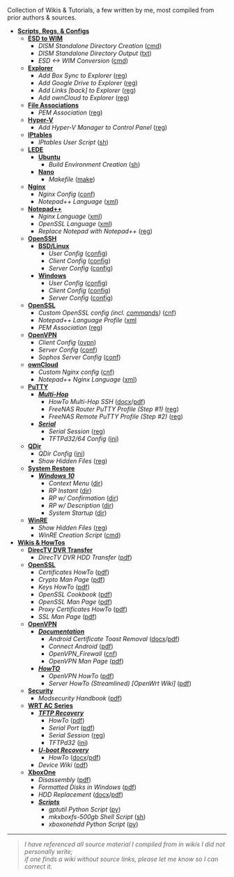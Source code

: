 Collection of Wikis & Tutorials, a few written by me, most compiled from prior authors & sources.

* [**Scripts, Regs, & Configs**](https://github.com/JW0914/Wikis/tree/master/Scripts%2BConfigs)
  * [**ESD to WIM**](https://github.com/JW0914/Wikis/tree/master/Scripts%2BConfigs/ESD%20to%20WIM)
    * _DISM Standalone Directory Creation_ ([cmd](https://github.com/JW0914/Wikis/blob/master/Scripts%2BConfigs/ESD%20to%20WIM/DISM-Creation.cmd))
    * _DISM Standalone Directory Output_ ([txt](https://github.com/JW0914/Wikis/blob/master/Scripts%2BConfigs/ESD%20to%20WIM/DISM%20Directory%20Output.txt))
    * _ESD <-> WIM Conversion_ ([cmd](https://github.com/JW0914/Wikis/blob/master/Scripts%2BConfigs/ESD%20to%20WIM/ESD-2-WIM.cmd))
  * [**Explorer**](https://github.com/JW0914/Wikis/tree/master/Scripts%2BConfigs/Explorer)
    * _Add Box Sync to Explorer_ ([reg](https://github.com/JW0914/Wikis/blob/master/Scripts%2BConfigs/Explorer/Add-Box-to-Nav-Bar.reg))
    * _Add Google Drive to Explorer_ ([reg](https://github.com/JW0914/Wikis/blob/master/Scripts%2BConfigs/Explorer/Add-Google-Drive-to-Explorer.reg))
    * _Add Links [back] to Explorer_ ([reg](https://github.com/JW0914/Wikis/blob/master/Scripts%2BConfigs/Explorer/Add-Links-%5Bback%5D-to-Nav-Bar.reg))
    * _Add ownCloud to Explorer_ ([reg](https://github.com/JW0914/Wikis/blob/master/Scripts%2BConfigs/Explorer/Add-OwnCloud-to-Explorer.reg))
  * [**File Associations**](https://github.com/JW0914/Wikis/tree/master/Scripts%2BConfigs/File%20Associations)
    * _PEM Association_ ([reg](https://github.com/JW0914/Wikis/blob/master/Scripts%2BConfigs/File%20Associations/PEM%20Association.reg))
  * [**Hyper-V**](https://github.com/JW0914/Wikis/tree/master/Scripts%2BConfigs/Hyper-V)
    * _Add Hyper-V Manager to Control Panel_ ([reg](https://github.com/JW0914/Wikis/blob/master/Scripts%2BConfigs/Hyper-V/Add_Hyper-V_Manager_to_Control%20Panel.reg))
  * [**IPtables**](https://github.com/JW0914/Wikis/tree/master/Scripts%2BConfigs/IPtables)
    * _IPtables User Script_ ([sh](https://github.com/JW0914/Wikis/blob/master/Scripts%2BConfigs/IPtables/iptables_user-firewall.sh))
  * [**LEDE**](https://github.com/JW0914/Wikis/tree/master/Scripts%2BConfigs/LEDE)
    * [**Ubuntu**](https://github.com/JW0914/Wikis/tree/master/Scripts%2BConfigs/LEDE)
      * _Build Environment Creation_ ([sh](https://github.com/JW0914/Wikis/blob/master/Scripts%2BConfigs/LEDE/lede-build.sh))
    * [**Nano**](https://github.com/JW0914/Wikis/tree/master/Scripts%2BConfigs/LEDE/Nano)
      * _Makefile_ ([make](https://github.com/JW0914/Wikis/blob/master/Scripts%2BConfigs/LEDE/Nano/Makefile))
  * [**Nginx**](https://github.com/JW0914/Wikis/tree/master/Scripts%2BConfigs/Nginx)
    * _Nginx Config_ ([conf](https://github.com/JW0914/Wikis/blob/master/Scripts%2BConfigs/Nginx/nginx.conf))
    * _Notepad++ Language_ ([xml](https://github.com/JW0914/Wikis/blob/master/Scripts%2BConfigs/Nginx/Notepad%2B%2B_Nginx_Lang.xml))
  * [**Notepad++**](https://github.com/JW0914/Wikis/tree/master/Scripts%2BConfigs/Notepad%2B%2B)
    * _Nginx Language_ ([xml](https://github.com/JW0914/Wikis/blob/master/Scripts%2BConfigs/Notepad%2B%2B/Nginx%20%20Language%20Profile.xml))
    * _OpenSSL Language_ ([xml](https://github.com/JW0914/Wikis/blob/master/Scripts%2BConfigs/Notepad%2B%2B/OpenSSL%20Language%20Profile.xml))
    * _Replace Notepad with Notepad++_ ([reg](https://github.com/JW0914/Wikis/blob/master/Scripts%2BConfigs/Notepad%2B%2B/Replace-Notepad-with-Notepad%2B%2B.reg))
  * [**OpenSSH**](https://github.com/JW0914/Wikis/tree/master/Scripts%2BConfigs/OpenSSH)
    * [**BSD/Linux**](https://github.com/JW0914/Wikis/tree/master/Scripts%2BConfigs/OpenSSH/BSD-Linux)
      * _User Config_ ([config](https://github.com/JW0914/Wikis/blob/master/Scripts%2BConfigs/OpenSSH/config))
      * _Client Config_ ([config](https://github.com/JW0914/Wikis/blob/master/Scripts%2BConfigs/OpenSSH/ssh_config))
      * _Server Config_ ([config](https://github.com/JW0914/Wikis/blob/master/Scripts%2BConfigs/OpenSSH/sshd_config))
    * [**Windows**](https://github.com/JW0914/Wikis/tree/master/Scripts%2BConfigs/OpenSSH/Windows)
      * _User Config_ ([config](https://github.com/JW0914/Wikis/blob/master/Scripts%2BConfigs/OpenSSH/config%20(Win32-OpenSSH)))
      * _Client Config_ ([config](https://github.com/JW0914/Wikis/blob/master/Scripts%2BConfigs/OpenSSH/ssh_config%20(Win32-OpenSSH)))
      * _Server Config_ ([config](https://github.com/JW0914/Wikis/blob/master/Scripts%2BConfigs/OpenSSH/sshd_config%20(Win32-OpenSSH)))
  * [**OpenSSL**](https://github.com/JW0914/Wikis/tree/master/Scripts%2BConfigs/OpenSSL)
    * _Custom OpenSSL config (incl. [commands](https://github.com/JW0914/Wikis/blob/master/Scripts%2BConfigs/OpenSSL/ReadMe.md))_ ([cnf](https://github.com/JW0914/Wikis/blob/master/Scripts%2BConfigs/OpenSSL/OpenSSL.cnf))
    * _Notepad++ Language Profile_ ([xml](https://github.com/JW0914/Wikis/blob/master/Scripts%2BConfigs/OpenSSL/Notepad%2B%2B%20OpenSSL%20Language%20Profile.xml)
    * _PEM Association_ ([reg](https://github.com/JW0914/Wikis/blob/master/Scripts%2BConfigs/OpenSSL/PEM%20Association.reg))
  * [**OpenVPN**](https://github.com/JW0914/Wikis/tree/master/Scripts%2BConfigs/OpenVPN)
    * _Client Config_ ([ovpn](https://github.com/JW0914/Wikis/blob/master/Scripts%2BConfigs/OpenVPN/Client.ovpn))
    * _Server Config_ ([conf](https://github.com/JW0914/Wikis/blob/master/Scripts%2BConfigs/OpenVPN/OpenVPN-Server.conf))
    * _Sophos Server Config_ ([conf](https://github.com/JW0914/Wikis/blob/master/Scripts%2BConfigs/OpenVPN/openvpn.conf-default))
  * [**ownCloud**](https://github.com/JW0914/Wikis/tree/master/Scripts%2BConfigs/ownCloud)
    * _Custom Nginx config_ ([cnf](https://github.com/JW0914/Wikis/blob/master/Scripts%2BConfigs/ownCloud/nginx.conf))
    * _Notepad++ Nginx Language_ ([xml](https://github.com/JW0914/Wikis/blob/master/Scripts%2BConfigs/ownCloud/Notepad%2B%2B_Nginx_Lang.xml))
  * [**PuTTY**](https://github.com/JW0914/Wikis/tree/master/Scripts%2BConfigs/PuTTY)
    * [**_Multi-Hop_**](https://github.com/JW0914/Wikis/tree/master/Scripts%2BConfigs/PuTTY/Multi-Hop)
      * _HowTo Multi-Hop SSH_  ([docx](https://github.com/JW0914/Wikis/blob/master/Scripts%2BConfigs/PuTTY/Multi-Hop/How%20To%20Multi-Hop%20SSH.docx)/[pdf](https://github.com/JW0914/Wikis/blob/master/Scripts%2BConfigs/PuTTY/Multi-Hop/How%20To%20Multi-Hop%20SSH.pdf))
      * _FreeNAS Router PuTTY Profile (Step #1)_ ([reg](https://github.com/JW0914/Wikis/blob/master/Scripts%2BConfigs/PuTTY/Multi-Hop/PuTTY_Profile_OpenWRT_Remote.reg))
      * _FreeNAS Remote PuTTY Profile (Step #2)_ ([reg](https://github.com/JW0914/Wikis/blob/master/Scripts%2BConfigs/PuTTY/Multi-Hop/PuTTY_Profile_FreeNAS_Remote_Multi-hop.reg))
    * [**_Serial_**](https://github.com/JW0914/Wikis/tree/master/Scripts%2BConfigs/PuTTY/Serial)
      * _Serial Session_ ([reg](https://github.com/JW0914/Wikis/blob/master/Scripts%2BConfigs/PuTTY/Serial/Putty-Serial-Session.reg))
      * _TFTPd32/64 Config_ ([ini](https://github.com/JW0914/Wikis/blob/master/Scripts%2BConfigs/PuTTY/Serial/tftpd32.ini))
  * [**QDir**](https://github.com/JW0914/Wikis/tree/master/Scripts%2BConfigs/QDir)
    * _QDir Config_ ([ini](https://github.com/JW0914/Wikis/blob/master/Scripts%2BConfigs/QDir/Q-Dir.ini))
    * _Show Hidden Files_ ([reg](https://github.com/JW0914/Wikis/blob/master/Scripts%2BConfigs/QDir/ShowHiddenFiles.reg))
  * [**System Restore**](https://github.com/JW0914/Wikis/tree/master/Scripts%2BConfigs/System%20Restore)
    * [**_Windows 10_**](https://github.com/JW0914/Wikis/tree/master/Scripts%2BConfigs/System%20Restore/Windows%2010)
      * _Context Menu_ ([dir](https://github.com/JW0914/Wikis/tree/master/Scripts%2BConfigs/System%20Restore/Windows%2010/Context%20Menu))
      * _RP Instant_ ([dir](https://github.com/JW0914/Wikis/tree/master/Scripts%2BConfigs/System%20Restore/Windows%2010/RP%20Instant))
      * _RP w/ Confirmation_ ([dir](https://github.com/JW0914/Wikis/tree/master/Scripts%2BConfigs/System%20Restore/Windows%2010/RP%20with%20Confirmation))
      * _RP w/ Description_ ([dir](https://github.com/JW0914/Wikis/tree/master/Scripts%2BConfigs/System%20Restore/Windows%2010/RP%20with%20Description))
      * _System Startup_ ([dir](https://github.com/JW0914/Wikis/tree/master/Scripts%2BConfigs/System%20Restore/Windows%2010/System%20Startup))
  * [**WinRE**](https://github.com/JW0914/Wikis/tree/master/Scripts%2BConfigs/QDir)
    * _Show Hidden Files_ ([reg](https://github.com/JW0914/Wikis/blob/master/Scripts%2BConfigs/QDir/ShowHiddenFiles.reg))
    * _WinRE Creation Script_ ([cmd](https://github.com/JW0914/Wikis/blob/master/Scripts%2BConfigs/WinRE/WinRE-Create.cmd))
* [**Wikis & HowTos**](https://github.com/JW0914/Wikis)
  * [**DirecTV DVR Transfer**](https://github.com/JW0914/Wikis/tree/master/DirecTV-DVR-Transfer)
    * _DirecTV DVR HDD Transfer_ ([pdf](https://github.com/JW0914/Wikis/blob/32de2e17f45c2c39b45f2dda15544ffc5d19bbc9/docs/pdf/DirecTV_DVR_HDD_Transfer.pdf))
  * [**OpenSSL**](https://github.com/JW0914/Wikis/tree/master/OpenSSL)
    * _Certificates HowTo_ ([pdf](https://github.com/JW0914/Wikis/blob/master/OpenSSL/Certificates%20HowTo.pdf))
    * _Crypto Man Page_ ([pdf](https://github.com/JW0914/Wikis/blob/master/OpenSSL/Crypto%20Man%20Page%20-%20OpenSSL%20Cryptographic%20Library.pdf))
    * _Keys HowTo_ ([pdf](https://github.com/JW0914/Wikis/blob/master/OpenSSL/Keys%20HowTo.pdf))
    * _OpenSSL Cookbook_ ([pdf](https://github.com/JW0914/Wikis/blob/master/OpenSSL/OpenSSL%20Cookbook.pdf))
    * _OpenSSL Man Page_ ([pdf](https://github.com/JW0914/Wikis/blob/master/OpenSSL/OpenSSL%20Man%20Page.pdf))
    * _Proxy Certificates HowTo_ ([pdf](https://github.com/JW0914/Wikis/blob/master/OpenSSL/Proxy%20Certificates%20HowTo.pdf))
    * _SSL Man Page_ ([pdf](https://github.com/JW0914/Wikis/blob/master/OpenSSL/SSL%20Man%20Page%20-%20TLS%20library%20%5BOpenSSL%5D.pdf))
  * [**OpenVPN**](https://github.com/JW0914/Wikis/tree/master/OpenVPN)
    * [**_Documentation_**](https://github.com/JW0914/Wikis/tree/master/OpenVPN/Documentation)
      * _Android Certificate Toast Removal_ ([docx](https://github.com/JW0914/Wikis/blob/master/OpenVPN/Documentation/Android%20Certificate%20Toast%20Removal.docx)/[pdf](https://github.com/JW0914/Wikis/blob/master/OpenVPN/Documentation/Android%20Certificate%20Toast%20Removal.pdf))
      * _Connect Android_ ([pdf](https://github.com/JW0914/Wikis/blob/master/OpenVPN/Documentation/OpenVPN%20Connect%20Android.pdf))
      * _OpenVPN_Firewall_ ([cnf](https://github.com/JW0914/Wikis/blob/master/OpenVPN/Documentation/OpenVPN%20Firewall.cnf))
      * _OpenVPN Man Page_ ([pdf](https://github.com/JW0914/Wikis/blob/master/OpenVPN/Documentation/OpenVPN%20Man%20Page.pdf))
    * [**_HowTO_**](https://github.com/JW0914/Wikis/tree/master/OpenVPN/HowTO)
      * _OpenVPN HowTo_ ([pdf](https://github.com/JW0914/Wikis/blob/master/OpenVPN/HowTO/OpenVPN%20HowTO.pdf))
      * _Server HowTo (Streamlined) [OpenWrt Wiki]_ ([pdf](https://github.com/JW0914/Wikis/blob/master/OpenVPN/HowTO/OpenVPN%20Server%20HowTo%20(Streamlined)%20%5BOpenWrt%20Wiki%5D.pdf))
  * [**Security**](https://github.com/JW0914/Wikis/tree/master/Security)
    * _Modsecurity Handbook_ ([pdf](https://github.com/JW0914/Wikis/blob/master/Security/ModSecurity/Modsecurity%20Handbook.pdf))
  * [**WRT AC Series**](https://github.com/JW0914/Wikis/tree/master/WRT1X00AC(S)-Series)
    * [**_TFTP Recovery_**](https://github.com/JW0914/Wikis/tree/master/WRT1X00AC(S)-Series/TFTP%20Recovery)
      * _HowTo_ ([pdf](https://github.com/JW0914/Wikis/blob/master/WRT1X00AC(S)-Series/TFTP%20Recovery/TFTP%20Recovery.pdf))
      * _Serial Port_ ([pdf](https://github.com/JW0914/Wikis/blob/master/WRT1X00AC(S)-Series/TFTP%20Recovery/WRT1X00AC(S)%20Serial%20Port.pdf))
      * _Serial Session_ ([reg](https://github.com/JW0914/Wikis/blob/master/WRT1X00AC(S)-Series/TFTP%20Recovery/Putty-Serial-Session.reg))
      * _TFTPd32_ ([ini](https://github.com/JW0914/Wikis/blob/master/WRT1X00AC(S)-Series/TFTP%20Recovery/tftpd32.ini))		
    * [**_U-boot Recovery_**](https://github.com/JW0914/Wikis/tree/master/WRT1X00AC(S)-Series/U-boot%20Recovery)
      * _HowTo_ ([docx](https://github.com/JW0914/Wikis/blob/master/WRT1X00AC(S)-Series/U-boot%20Recovery/u-Boot%20Recovery.docx)/[pdf](https://github.com/JW0914/Wikis/blob/master/WRT1X00AC(S)-Series/U-boot%20Recovery/u-Boot%20Recovery.pdf))
    * _Device Wiki_ ([pdf](https://github.com/JW0914/Wikis/blob/master/WRT1X00AC(S)-Series/WRT1X00AC(S)%20Wiki.pdf))
  * [**XboxOne**](https://github.com/JW0914/Wikis/tree/master/XboxOne)
    * _Disassembly_ ([pdf](https://github.com/JW0914/Wikis/blob/master/XboxOne/Xbox%20One%20Disassembly.pdf))
    * _Formatted Disks in Windows_ ([pdf](https://github.com/JW0914/Wikis/blob/master/XboxOne/Xbox%20One%20Formatted%20Disks%20in%20Windows.pdf))
    * _HDD Replacement_ ([docx](https://github.com/JW0914/Wikis/blob/master/XboxOne/Xbox%20One%20HDD%20Replacement.docx)/[pdf](https://github.com/JW0914/Wikis/blob/master/XboxOne/Xbox%20One%20HDD%20Replacement.pdf))
    * [**_Scripts_**](https://github.com/JW0914/Wikis/tree/master/XboxOne/Scripts)
      *	_gptutil Python Script_ ([py](https://github.com/JW0914/Wikis/blob/master/XboxOne/Scripts/gptutil.py))
      *	_mkxboxfs-500gb Shell Script_ ([sh](https://github.com/JW0914/Wikis/blob/master/XboxOne/Scripts/mkxboxfs-500gb.sh))
      * _xboxonehdd Python Script_ ([py](https://github.com/JW0914/Wikis/blob/master/XboxOne/Scripts/xboxonehdd.py))


---
> _I have referenced all source material I compiled from in wikis I did not personally write; \
> if one finds a wiki without source links, please let me know so I can correct it._
